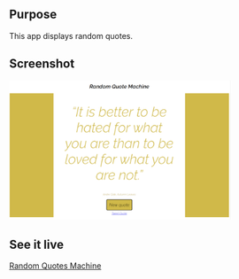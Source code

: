 ## Purpose 
This app displays random quotes.

## Screenshot
<img src="RANDOM-QUOTES.PNG" width="400px">

## See it live
<a href="https://amapola-negra.github.io/freeCodeCamp-Projects-Repo/Random-Quote-Machine/public/">Random Quotes Machine</a>

